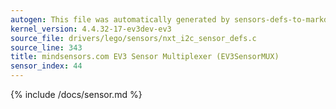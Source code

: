 ```yaml
---
autogen: This file was automatically generated by sensors-defs-to-markdown.py
kernel_version: 4.4.32-17-ev3dev-ev3
source_file: drivers/lego/sensors/nxt_i2c_sensor_defs.c
source_line: 343
title: mindsensors.com EV3 Sensor Multiplexer (EV3SensorMUX)
sensor_index: 44
---
```


{% include /docs/sensor.md %}
